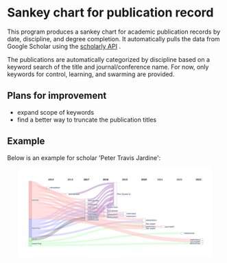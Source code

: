 # Sankey chart for publication record

This program produces a sankey chart for academic publication records by 
date, discipline, and degree completion. 
It automatically pulls the data from Google Scholar using
the [scholarly API](https://github.com/scholarly-python-package/scholarly) .

The publications are automatically categorized by discipline based on a 
keyword search of the title and journal/conference name. For now, only keywords
for control, learning, and swarming are provided.

## Plans for improvement

- expand scope of keywords 
- find a better way to truncate the publication titles

## Example

Below is an example for scholar 'Peter Travis Jardine':

<p align="center">
  <img src="newplot_auto.png" width="90%">
</p>